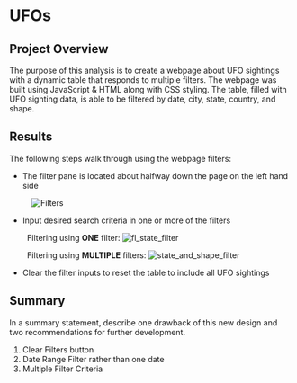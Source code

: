 # UFOs
## Project Overview
The purpose of this analysis is to create a webpage about UFO sightings with a dynamic table that responds to multiple filters. The webpage was built using JavaScript & HTML along with CSS styling. The table, filled with UFO sighting data, is able to be filtered by date, city, state, country, and shape.

## Results
The following steps walk through using the webpage filters:

- The filter pane is located about halfway down the page on the left hand side

&nbsp; &nbsp; &nbsp; &nbsp; &nbsp; ![Filters](https://user-images.githubusercontent.com/90863226/145638682-bbad2337-e75d-4b2d-8b33-2c5a67281fd9.png)

- Input desired search criteria in one or more of the filters

&nbsp; &nbsp; &nbsp; &nbsp; Filtering using **ONE** filter:
![fl_state_filter](https://user-images.githubusercontent.com/90863226/145643170-e493ca2e-49a5-43eb-96dc-d968ece4a55a.png)


&nbsp; &nbsp; &nbsp; &nbsp; Filtering using **MULTIPLE** filters:
![state_and_shape_filter](https://user-images.githubusercontent.com/90863226/145641372-711355bc-2b9f-434e-848b-febd93f942a2.png)

- Clear the filter inputs to reset the table to include all UFO sightings


## Summary
In a summary statement, describe one drawback of this new design and two recommendations for further development.

1. Clear Filters button
2. Date Range Filter rather than one date
3. Multiple Filter Criteria
